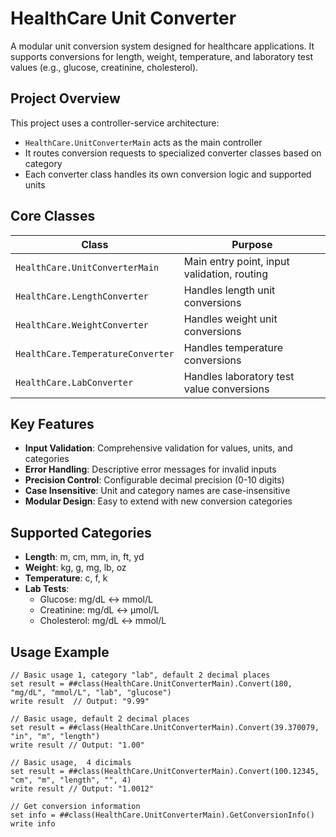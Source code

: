 # HealthCare Unit Converter

A modular unit conversion system designed for healthcare applications. It supports conversions for length, weight, temperature, and laboratory test values (e.g., glucose, creatinine, cholesterol).

## Project Overview

This project uses a controller-service architecture:

- `HealthCare.UnitConverterMain` acts as the main controller
- It routes conversion requests to specialized converter classes based on category
- Each converter class handles its own conversion logic and supported units

## Core Classes

| Class | Purpose |
|-------|---------|
| `HealthCare.UnitConverterMain` | Main entry point, input validation, routing |
| `HealthCare.LengthConverter` | Handles length unit conversions |
| `HealthCare.WeightConverter` | Handles weight unit conversions |
| `HealthCare.TemperatureConverter` | Handles temperature conversions |
| `HealthCare.LabConverter` | Handles laboratory test value conversions |

## Key Features

- **Input Validation**: Comprehensive validation for values, units, and categories
- **Error Handling**: Descriptive error messages for invalid inputs
- **Precision Control**: Configurable decimal precision (0-10 digits)
- **Case Insensitive**: Unit and category names are case-insensitive
- **Modular Design**: Easy to extend with new conversion categories

## Supported Categories

- **Length**: m, cm, mm, in, ft, yd
- **Weight**: kg, g, mg, lb, oz  
- **Temperature**: c, f, k
- **Lab Tests**:
  - Glucose: mg/dL ↔ mmol/L
  - Creatinine: mg/dL ↔ μmol/L
  - Cholesterol: mg/dL ↔ mmol/L

## Usage Example

```objectscript
// Basic usage 1, category "lab", default 2 decimal places
set result = ##class(HealthCare.UnitConverterMain).Convert(180, "mg/dL", "mmol/L", "lab", "glucose")
write result  // Output: "9.99"

// Basic usage, default 2 decimal places
set result = ##class(HealthCare.UnitConverterMain).Convert(39.370079, "in", "m", "length")
write result // Output: "1.00"

// Basic usage,  4 dicimals
set result = ##class(HealthCare.UnitConverterMain).Convert(100.12345, "cm", "m", "length", "", 4)
write result // Output: "1.0012"

// Get conversion information
set info = ##class(HealthCare.UnitConverterMain).GetConversionInfo()
write info 

